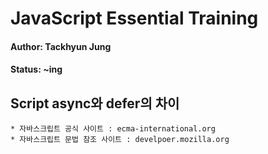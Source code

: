 # JavaScript Essential Training

#### Author: Tackhyun Jung

#### Status: ~ing

## Script async와 defer의 차이
```
* 자바스크립트 공식 사이트 : ecma-international.org
* 자바스크립트 문법 참조 사이트 : develpoer.mozilla.org





```
